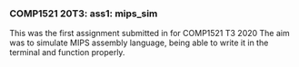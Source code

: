 ### COMP1521 20T3: ass1: mips_sim ###
This was the first assignment submitted in for COMP1521 T3 2020
The aim was to simulate MIPS assembly language, being able to write it in the terminal and function properly.
